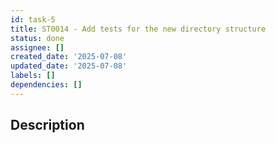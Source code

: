 ```yaml
---
id: task-5
title: ST0014 - Add tests for the new directory structure
status: done
assignee: []
created_date: '2025-07-08'
updated_date: '2025-07-08'
labels: []
dependencies: []
---
```


## Description
